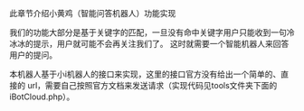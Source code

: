 此章节介绍小黄鸡（智能问答机器人）功能实现

我们的功能大部分是基于关键字的匹配，一旦没有命中关键字用户只能收到一句冷冰冰的提示，用户就可能不会再关注我们了。
这时就需要一个智能机器人来回答用户的提问。

本机器人基于小i机器人的接口来实现，这里的接口官方没有给出一个简单的、直接的 url，需要自己按照官方文档来发送请求（实现代码见tools文件夹下面的 iBotCloud.php）。